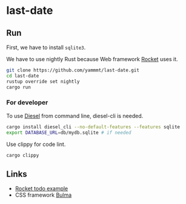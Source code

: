 # last-date

## Run

First, we have to install `sqlite3`.

We have to use nightly Rust because Web framework [Rocket](https://rocket.rs/) uses it.

```bash
git clone https://github.com/yammmt/last-date.git
cd last-date
rustup override set nightly
cargo run
```

### For developer

To use [Diesel](https://github.com/diesel-rs/diesel) from command line, diesel-cli is needed.

```bash
cargo install diesel_cli --no-default-features --features sqlite
export DATABASE_URL=db/mydb.sqlite # if needed
```

Use clippy for code lint.
```bash
cargo clippy
```

## Links

- [Rocket todo example](https://github.com/SergioBenitez/Rocket/tree/master/examples/todo)
- CSS framework [Bulma](https://bulma.io/)

